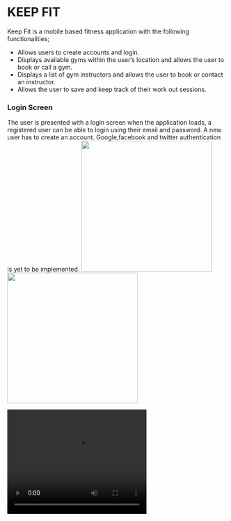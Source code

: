 # KEEP FIT
Keep Fit is a mobile based fitness application with the following functionalities;
- Allows users to create accounts and login.
- Displays available gyms within the user’s location and allows the user to book or call a gym.
- Displays a list of gym instructors and allows the user to book or contact an instructor.
- Allows the user to save and keep track of their work out sessions. 

### Login Screen
The user is presented with a login screen when the application loads, a registered user can be able to login using their email and password. A new user has to create an account. Google,facebook and twitter authentication is yet to be implemented. 
<img src="https://github.com/JabezNzomo99/KeepFit/blob/master/screenshots/LoginScreen.png" width="300"/>
<img src="https://github.com/JabezNzomo99/KeepFit/blob/master/screenshots/ezgif.com-video-to-gif.gif" width="300"/>

<video width="320" height="240" controls>
  <source src="https://github.com/JabezNzomo99/KeepFit/blob/master/screenshots/2018_12_04_15_20_13_2.mp4" type="video/mp4">
</video>


